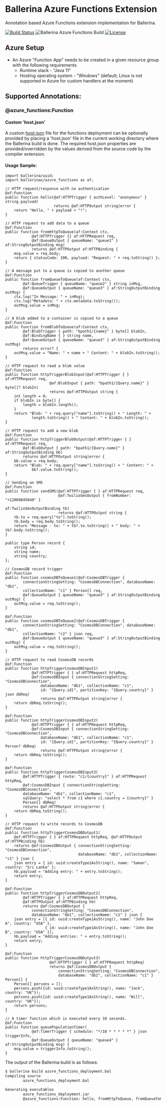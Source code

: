 # Ballerina Azure Functions Extension

Annotation based Azure Functions extension implementation for Ballerina. 

[![Build Status](https://wso2.org/jenkins/buildStatus/icon?job=ballerinax%2Fmodule-ballerinax-azure.functions)](https://wso2.org/jenkins/job/ballerinax/job/module-ballerinax-azure.functions/)
![Ballerina Azure Functions Build](https://github.com/ballerina-platform/module-ballerinax-azure.functions/workflows/Ballerina%20Azure%20Functions%20Build/badge.svg)
[![License](https://img.shields.io/badge/License-Apache%202.0-blue.svg)](https://opensource.org/licenses/Apache-2.0)

## Azure Setup

* An Azure "Function App" needs to be created in a given resource group with the following requirements
   - Runtime stack - "Java 11"
   - Hosting operating system - "Windows" (default; Linux is not supported in Azure for custom handlers at the moment)

## Supported Annotations:

### @azure_functions:Function

#### Custom 'host.json'

A custom [host.json](https://docs.microsoft.com/en-us/azure/azure-functions/functions-host-json) file for the functions deployment can be optionally provided by placing a 'host.json' file in the current working directory where the Ballerina build is done. The required host.json properties are provided/overridden by the values derived from the source code by the compiler extension. 

#### Usage Sample:

```ballerina
import ballerina/uuid;
import ballerinax/azure_functions as af;

// HTTP request/response with no authentication
@af:Function
public function hello(@af:HTTPTrigger { authLevel: "anonymous" } string payload) 
                      returns @af:HTTPOutput string|error {
    return "Hello, " + payload + "!";
}

// HTTP request to add data to a queue
@af:Function
public function fromHttpToQueue(af:Context ctx, 
            @af:HTTPTrigger {} af:HTTPRequest req, 
            @af:QueueOutput { queueName: "queue1" } af:StringOutputBinding msg) 
            returns @af:HTTPOutput af:HTTPBinding {
    msg.value = req.body;
    return { statusCode: 200, payload: "Request: " + req.toString() };
}

// A message put to a queue is copied to another queue
@af:Function
public function fromQueueToQueue(af:Context ctx, 
        @af:QueueTrigger { queueName: "queue2" } string inMsg,
        @af:QueueOutput { queueName: "queue3" } af:StringOutputBinding outMsg) {
    ctx.log("In Message: " + inMsg);
    ctx.log("Metadata: " + ctx.metadata.toString());
    outMsg.value = inMsg;
}

// A blob added to a container is copied to a queue
@af:Function
public function fromBlobToQueue(af:Context ctx, 
        @af:BlobTrigger { path: "bpath1/{name}" } byte[] blobIn,
        @af:BindingName { } string name,
        @af:QueueOutput { queueName: "queue3" } af:StringOutputBinding outMsg) 
        returns error? {
    outMsg.value = "Name: " + name + " Content: " + blobIn.toString();
}

// HTTP request to read a blob value
@af:Function
public function httpTriggerBlobInput(@af:HTTPTrigger { } af:HTTPRequest req, 
                    @af:BlobInput { path: "bpath1/{Query.name}" } byte[]? blobIn)
                    returns @af:HTTPOutput string {
    int length = 0;
    if blobIn is byte[] {
        length = blobIn.length();
    }
    return "Blob: " + req.query["name"].toString() + " Length: " + 
            length.toString() + " Content: " + blobIn.toString();
}

// HTTP request to add a new blob
@af:Function
public function httpTriggerBlobOutput(@af:HTTPTrigger { } af:HTTPRequest req, 
        @af:BlobOutput { path: "bpath1/{Query.name}" } af:StringOutputBinding bb)
        returns @af:HTTPOutput string|error {
    bb.value = req.body;
    return "Blob: " + req.query["name"].toString() + " Content: " + 
            bb?.value.toString();
}

// Sending an SMS
@af:Function
public function sendSMS(@af:HTTPTrigger { } af:HTTPRequest req, 
                        @af:TwilioSmsOutput { fromNumber: "+12069845840" } 
                                              af:TwilioSmsOutputBinding tb)
                        returns @af:HTTPOutput string {
    tb.to = req.query["to"].toString();
    tb.body = req.body.toString();
    return "Message - to: " + tb?.to.toString() + " body: " + tb?.body.toString();
}

public type Person record {
    string id;
    string name;
    string country;
};

// CosmosDB record trigger
@af:Function
public function cosmosDBToQueue1(@af:CosmosDBTrigger { 
        connectionStringSetting: "CosmosDBConnection", databaseName: "db1",
        collectionName: "c1" } Person[] req, 
        @af:QueueOutput { queueName: "queue3" } af:StringOutputBinding outMsg) {
    outMsg.value = req.toString();
}

@af:Function
public function cosmosDBToQueue2(@af:CosmosDBTrigger { 
        connectionStringSetting: "CosmosDBConnection", databaseName: "db1", 
        collectionName: "c2" } json req,
        @af:QueueOutput { queueName: "queue3" } af:StringOutputBinding outMsg) {
    outMsg.value = req.toString();
}

// HTTP request to read CosmosDB records
@af:Function
public function httpTriggerCosmosDBInput1(
            @af:HTTPTrigger { } af:HTTPRequest httpReq, 
            @af:CosmosDBInput { connectionStringSetting: "CosmosDBConnection", 
                databaseName: "db1", collectionName: "c1", 
                id: "{Query.id}", partitionKey: "{Query.country}" } json dbReq)
                returns @af:HTTPOutput string|error {
    return dbReq.toString();
}

@af:Function
public function httpTriggerCosmosDBInput2(
            @af:HTTPTrigger { } af:HTTPRequest httpReq, 
            @af:CosmosDBInput { connectionStringSetting: "CosmosDBConnection", 
                databaseName: "db1", collectionName: "c1", 
                id: "{Query.id}", partitionKey: "{Query.country}" } Person? dbReq)
                returns @af:HTTPOutput string|error {
    return dbReq.toString();
}

@af:Function
public function httpTriggerCosmosDBInput3(
        @af:HTTPTrigger { route: "c1/{country}" } af:HTTPRequest httpReq, 
        @af:CosmosDBInput { connectionStringSetting: "CosmosDBConnection", 
        databaseName: "db1", collectionName: "c1", 
        sqlQuery: "select * from c1 where c1.country = {country}" } 
        Person[] dbReq)
        returns @af:HTTPOutput string|error {
    return dbReq.toString();
}

// HTTP request to write records to CosmosDB
@af:Function
public function httpTriggerCosmosDBOutput1(
    @af:HTTPTrigger { } af:HTTPRequest httpReq, @af:HTTPOutput af:HTTPBinding hb) 
    returns @af:CosmosDBOutput { connectionStringSetting: "CosmosDBConnection", 
                                 databaseName: "db1", collectionName: "c1" } json {
    json entry = { id: uuid:createType1AsString(), name: "Saman", country: "Sri Lanka" };
    hb.payload = "Adding entry: " + entry.toString();
    return entry;
}

@af:Function
public function httpTriggerCosmosDBOutput2(
        @af:HTTPTrigger { } af:HTTPRequest httpReq, 
        @af:HTTPOutput af:HTTPBinding hb) 
        returns @af:CosmosDBOutput { 
            connectionStringSetting: "CosmosDBConnection", 
            databaseName: "db1", collectionName: "c1" } json {
    json entry = [{ id: uuid:createType1AsString(), name: "John Doe A", country: "USA" }, 
                  { id: uuid:createType1AsString(), name: "John Doe B", country: "USA" }];
    hb.payload = "Adding entries: " + entry.toString();
    return entry;
}

@af:Function
public function httpTriggerCosmosDBOutput3(
                    @af:HTTPTrigger { } af:HTTPRequest httpReq) 
                    returns @af:CosmosDBOutput { 
                        connectionStringSetting: "CosmosDBConnection", 
                        databaseName: "db1", collectionName: "c1" } Person[] {
    Person[] persons = [];
    persons.push({id: uuid:createType1AsString(), name: "Jack", country: "UK"});
    persons.push({id: uuid:createType1AsString(), name: "Will", country: "UK"});
    return persons;
}

// A timer function which is executed every 10 seconds.
@af:Function
public function queuePopulationTimer(
            @af:TimerTrigger { schedule: "*/10 * * * * *" } json triggerInfo, 
            @af:QueueOutput { queueName: "queue4" } af:StringOutputBinding msg) {
    msg.value = triggerInfo.toString();
}
```

The output of the Ballerina build is as follows:

```bash
$ ballerina build azure_functions_deployment.bal 
Compiling source
        azure_functions_deployment.bal

Generating executables
        azure_functions_deployment.jar
        @azure_functions:Function: hello, fromHttpToQueue, fromQueueToQueue, fromBlobToQueue, httpTriggerBlobInput, httpTriggerBlobOutput, sendSMS, cosmosDBToQueue1, cosmosDBToQueue2, httpTriggerCosmosDBInput1, httpTriggerCosmosDBInput2, httpTriggerCosmosDBInput3, httpTriggerCosmosDBOutput1, httpTriggerCosmosDBOutput2, httpTriggerCosmosDBOutput3, queuePopulationTimer
```
